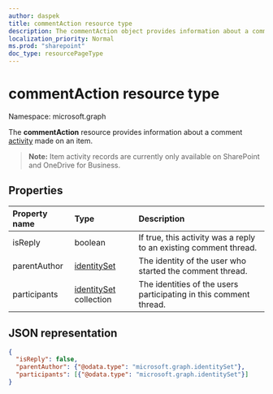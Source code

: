 ```yaml
---
author: daspek
title: commentAction resource type
description: The commentAction object provides information about a comment that was made on an item.
localization_priority: Normal
ms.prod: "sharepoint"
doc_type: resourcePageType
---
```

# commentAction resource type

Namespace: microsoft.graph

The **commentAction** resource provides information about a comment [activity][] made on an item.

>**Note:** Item activity records are currently only available on SharePoint and OneDrive for Business.

[activity]: itemactivity.md

## Properties

| Property name    | Type                       | Description
|:-----------------|:---------------------------|:-----------------------------
| isReply          | boolean                    | If true, this activity was a reply to an existing comment thread.
| parentAuthor     | [identitySet][]            | The identity of the user who started the comment thread.
| participants     | [identitySet][] collection | The identities of the users participating in this comment thread.

[identitySet]: identityset.md

## JSON representation

<!-- {
  "blockType": "resource",
  "optionalProperties": [ ],
  "@type": "microsoft.graph.commentAction"
}-->

```json
{
  "isReply": false,
  "parentAuthor": {"@odata.type": "microsoft.graph.identitySet"},
  "participants": [{"@odata.type": "microsoft.graph.identitySet"}]
}
```
<!--
{
  "type": "#page.annotation",
  "description": "The commentAction object provides information about a comment that was made on an item.",
  "keywords": "activities,activity,action,comment",
  "section": "documentation",
  "tocPath": "Resources/commentAction",
  "suppressions": []
}
-->

